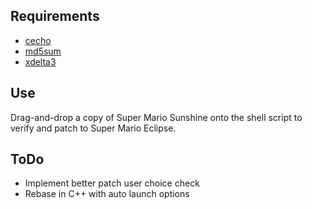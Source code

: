 ## Requirements
- [cecho](https://www.codeproject.com/articles/17033/add-colors-to-batch-files)
- [md5sum](https://github.com/MrMendelli/md5sum)
- [xdelta3](https://github.com/jmacd/xdelta)

## Use
Drag-and-drop a copy of Super Mario Sunshine onto the shell script to verify and patch to Super Mario Eclipse.

## ToDo
- Implement better patch user choice check
- Rebase in C++ with auto launch options

